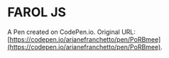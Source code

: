 # FAROL JS

A Pen created on CodePen.io. Original URL: [https://codepen.io/arianefranchetto/pen/PoRBmee](https://codepen.io/arianefranchetto/pen/PoRBmee).

